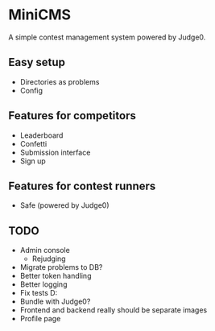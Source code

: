 # MiniCMS

A simple contest management system powered by Judge0.

## Easy setup

- Directories as problems
- Config

## Features for competitors

- Leaderboard
- Confetti
- Submission interface
- Sign up

## Features for contest runners

- Safe (powered by Judge0)

## TODO

- Admin console
  - Rejudging
- Migrate problems to DB?
- Better token handling
- Better logging
- Fix tests D:
- Bundle with Judge0?
- Frontend and backend really should be separate images
- Profile page
